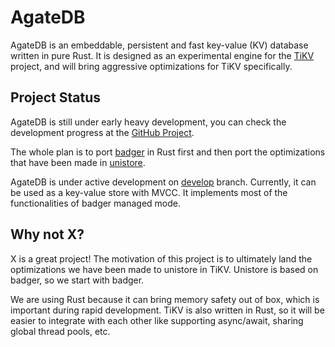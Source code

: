 # AgateDB

AgateDB is an embeddable, persistent and fast key-value (KV) database written
in pure Rust. It is designed as an experimental engine for the [TiKV][1]
project, and will bring aggressive optimizations for TiKV specifically.

## Project Status

AgateDB is still under early heavy development, you can check the development
progress at the [GitHub Project][2].

The whole plan is to port [badger][3] in Rust first and then port the
optimizations that have been made in [unistore][4].

[1]: https://github.com/tikv/tikv
[2]: https://github.com/tikv/agatedb/projects/1
[3]: https://github.com/dgraph-io/badger/tree/45bca18f24ef5cc04701a1e17448ddfce9372da0
[4]: https://github.com/ngaut/unistore

AgateDB is under active development on [develop](https://github.com/tikv/agatedb/tree/develop)
branch. Currently, it can be used as a key-value store with MVCC. It implements most of the
functionalities of badger managed mode.

## Why not X?

X is a great project! The motivation of this project is to ultimately land the
optimizations we have been made to unistore in TiKV. Unistore is based
on badger, so we start with badger.

We are using Rust because it can bring memory safety out of box, which is important
during rapid development. TiKV is also written in Rust, so it will be easier
to integrate with each other like supporting async/await, sharing global
thread pools, etc.
